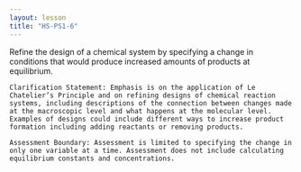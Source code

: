 ```yaml
---
layout: lesson
title: "HS-PS1-6"
---
```

<script src="https://cdn.mathjax.org/mathjax/latest/MathJax.js?config=TeX-AMS-MML_HTMLorMML" type="text/javascript"></script>

<!--<center>
<img src="images/pt-row-col.png" alt="drawing" width="90%"/>
</center>
-->
Refine the design of a chemical system by specifying a change in conditions that would produce increased amounts of products at equilibrium.

<!--more--> 

    Clarification Statement: Emphasis is on the application of Le Chatelier’s Principle and on refining designs of chemical reaction systems, including descriptions of the connection between changes made at the macroscopic level and what happens at the molecular level. Examples of designs could include different ways to increase product formation including adding reactants or removing products.
    
    Assessment Boundary: Assessment is limited to specifying the change in only one variable at a time. Assessment does not include calculating equilibrium constants and concentrations.